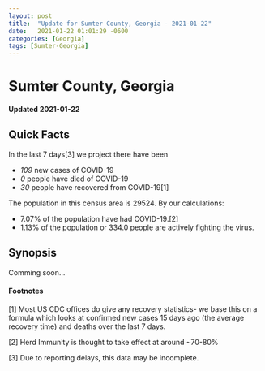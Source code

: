 ```yaml
---
layout: post
title:  "Update for Sumter County, Georgia - 2021-01-22"
date:   2021-01-22 01:01:29 -0600
categories: [Georgia]
tags: [Sumter-Georgia]
---
```


# Sumter County, Georgia
#### Updated 2021-01-22

## Quick Facts

In the last 7 days[3] we project there have been
- *109* new cases of COVID-19
- *0* people have died of COVID-19
- *30* people have recovered from COVID-19[1]

The population in this census area is 29524. By our calculations:
- 7.07% of the population have had COVID-19.[2]
- 1.13% of the population or 334.0 people are actively fighting the virus.

## Synopsis

Comming soon...


#### Footnotes

[1] Most US CDC offices do give any recovery statistics- we base this on a formula which looks at confirmed new cases
15 days ago (the average recovery time) and deaths over the last 7 days.

[2] Herd Immunity is thought to take effect at around ~70-80%

[3] Due to reporting delays, this data may be incomplete.
 
    